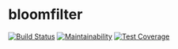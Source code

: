 # bloomfilter

[![Build Status](https://travis-ci.com/axamon/bloomfilter.svg?branch=master)](https://travis-ci.com/axamon/bloomfilter)
[![Maintainability](https://api.codeclimate.com/v1/badges/b7948fdc02b5f7a5eec9/maintainability)](https://codeclimate.com/github/axamon/bloomfilter/maintainability)
[![Test Coverage](https://api.codeclimate.com/v1/badges/b7948fdc02b5f7a5eec9/test_coverage)](https://codeclimate.com/github/axamon/bloomfilter/test_coverage)